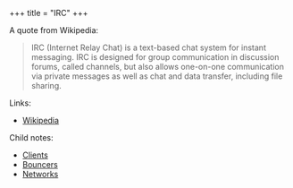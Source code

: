+++
title = "IRC"
+++

A quote from Wikipedia:

> IRC (Internet Relay Chat) is a text-based chat system for instant messaging. IRC is designed for group communication in discussion forums, called channels, but also allows one-on-one communication via private messages as well as chat and data transfer, including file sharing.

Links:

- [Wikipedia](https://en.wikipedia.org/wiki/IRC)

Child notes:

- [Clients](@/notes/IRC/Clients.md)
- [Bouncers](@/notes/IRC/Bouncers.md)
- [Networks](@/notes/IRC/Networks.md)
